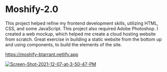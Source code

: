 # Moshify-2.0

This project helped refine my frontend development skills, utilizing HTML, CSS, and some JavaScript. This project also required Adobe Photoshop. I created a web mockup, which helped me create a cloud hosting website from scratch. Great exercise in building a static website from the bottom up and using components, to build the elements of the site.

https://moshify-btarrant.netlify.app

<a href="https://ibb.co/7tmvZNj"><img src="https://i.ibb.co/234qCYW/Screen-Shot-2021-12-07-at-3-50-47-PM.png" alt="Screen-Shot-2021-12-07-at-3-50-47-PM" border="0"></a>
